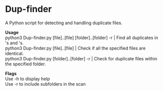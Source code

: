 # Dup-finder

A Python script for detecting and handling duplicate files.
<br>

<strong>Usage</strong><br>
python3 Dup-finder.py [file]..[file] [folder]..[folder] -r | Find all duplicates in <file>'s and <folder>'s.<br>
python3 Dup-finder.py [file]..[file]                       | Check if all the specified files are identical.<br>
python3 Dup-finder.py [folder]..[folder] -r                | Check for duplicate files within the specified folder.<br>

<strong>Flags</strong><br>
Use -h to display help<br>
Use -r to include subfolders in the scan

